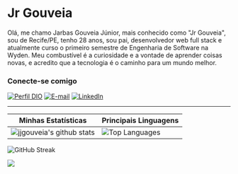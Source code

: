 # Jr Gouveia

Olá, me chamo Jarbas Gouveia Júnior, mais conhecido como "Jr Gouveia", sou de Recife/PE, tenho 28 anos, sou pai, desenvolvedor web full stack e atualmente curso o primeiro semestre de Engenharia de Software na Wyden. Meu combustível é a curiosidade e a vontade de aprender coisas novas, e acredito que a tecnologia é o caminho para um mundo melhor.

### Conecte-se comigo

[![Perfil DIO](https://img.shields.io/badge/-Meu%20Perfil%20na%20DIO-30A3DC?style=for-the-badge)](https://web.dio.me/users/jarbasgouveiajunior/)
[![E-mail](https://img.shields.io/badge/-Email-000?style=for-the-badge&logo=microsoft-outlook&logoColor=E94D5F)](mailto:gouvik.dev@gmail.com)
[![LinkedIn](https://img.shields.io/badge/-LinkedIn-000?style=for-the-badge&logo=linkedin&logoColor=30A3DC)](https://www.linkedin.com/in/jarbasgouveia/)

---

| Minhas Estatísticas                                                                                                                                                                              | Principais Linguagens                                                                                                                                                                       |
| ------------------------------------------------------------------------------------------------------------------------------------------------------------------------------------------------ | ------------------------------------------------------------------------------------------------------------------------------------------------------------------------------------------- |
| ![jjgouveia's github stats](https://github-readme-stats-one-virid-55.vercel.app/api?username=jjgouveia&show_icons=true&hide_border=true&include_all_commits=true&count_private=true&theme=jolly) | ![Top Languages](https://github-readme-stats-one-virid-55.vercel.app/api/top-langs/?username=jjgouveia&langs_count=10&include_all_commits=true&hide_border=true&theme=jolly&layout=compact) |

![GitHub Streak](https://streak-stats.demolab.com?user=jjgouveia&theme=synthwave&locale=pt_BR)

<a href="https://github.com/anuraghazra/github-readme-stats">
  <img align="center" src="https://github-readme-stats.vercel.app/api/wakatime?username=gouvik&layout=compact&card_width=300" />
</a>
